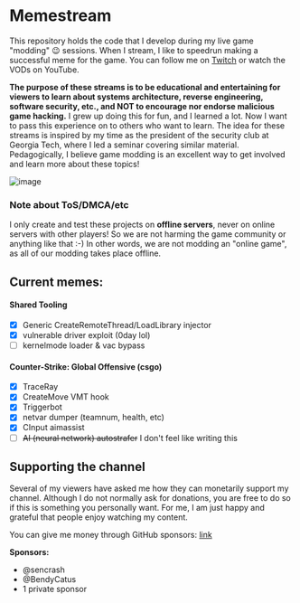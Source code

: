 # Memestream

This repository holds the code that I develop during my live game "modding" 😉 sessions.
When I stream, I like to speedrun making a successful meme for the game.
You can follow me on [Twitch](https://twitch.tv/bigdensity) or watch the VODs on YouTube.

**The purpose of these streams is to be educational and entertaining for viewers to learn about systems architecture, reverse engineering, software security, etc., and NOT to encourage nor endorse malicious game hacking.**
I grew up doing this for fun, and I learned a lot. Now I want to pass this experience on to others who want to learn.
The idea for these streams is inspired by my time as the president of the security club at Georgia Tech, where I led a seminar covering similar material.
Pedagogically, I believe game modding is an excellent way to get involved and learn more about these topics!

![image](https://user-images.githubusercontent.com/14918218/120679456-308aa400-c467-11eb-9fa5-58f3d37d413e.png)

### Note about ToS/DMCA/etc

I only create and test these projects on **offline servers**, never on online servers with other players!
So we are not harming the game community or anything like that :-)
In other words, we are not modding an "online game", as all of our modding takes place offline.

## Current memes:

#### Shared Tooling
  - [x] Generic CreateRemoteThread/LoadLibrary injector
  - [x] vulnerable driver exploit (0day lol)
  - [ ] kernelmode loader & vac bypass

#### Counter-Strike: Global Offensive (csgo)
  - [x] TraceRay
  - [x] CreateMove VMT hook
  - [x] Triggerbot
  - [x] netvar dumper (teamnum, health, etc)
  - [x] CInput aimassist
  - [ ] ~~AI (neural network) autostrafer~~ I don't feel like writing this

## Supporting the channel

Several of my viewers have asked me how they can monetarily support my channel. Although I do not normally ask for donations, you are free to do so if this is something you personally want. For me, I am just happy and grateful that people enjoy watching my content.

You can give me money through GitHub sponsors: [link](https://github.com/sponsors/stong)

**Sponsors:**
 - @sencrash
 - @BendyCatus
 - 1 private sponsor
